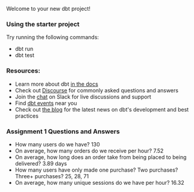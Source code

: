 Welcome to your new dbt project!

### Using the starter project

Try running the following commands:
- dbt run
- dbt test


### Resources:
- Learn more about dbt [in the docs](https://docs.getdbt.com/docs/introduction)
- Check out [Discourse](https://discourse.getdbt.com/) for commonly asked questions and answers
- Join the [chat](https://community.getdbt.com/) on Slack for live discussions and support
- Find [dbt events](https://events.getdbt.com) near you
- Check out [the blog](https://blog.getdbt.com/) for the latest news on dbt's development and best practices

### Assignment 1 Questions and Answers
- How many users do we have? 130
- On average, how many orders do we receive per hour? 7.52
- On average, how long does an order take from being placed to being delivered? 3.89 days
- How many users have only made one purchase? Two purchases? Three+ purchases? 25, 28, 71
- On average, how many unique sessions do we have per hour? 16.32

